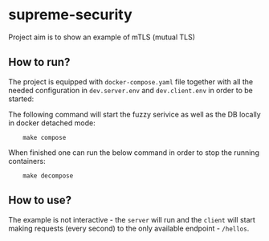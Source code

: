 # supreme-security

Project aim is to show an example of mTLS (mutual TLS)

## How to run?

The project is equipped with `docker-compose.yaml` file together with all the needed configuration in `dev.server.env` and `dev.client.env` in order to be started:

The following command will start the fuzzy serivice as well as the DB locally in docker detached mode:
```
    make compose
```

When finished one can run the below command in order to stop the running containers: 
```
    make decompose
```

## How to use? 

The example is not interactive - the `server` will run and the `client` will start making requests (every second) to the only available endpoint - `/hellos`.
